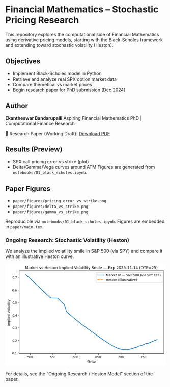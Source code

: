 # Financial Mathematics – Stochastic Pricing Research

This repository explores the computational side of Financial Mathematics using derivative pricing models, starting with the Black-Scholes framework and extending toward stochastic volatility (Heston).

## Objectives
- Implement Black-Scholes model in Python
- Retrieve and analyze real SPX option market data
- Compare theoretical vs market prices
- Begin research paper for PhD submission (Dec 2024)

## Author
**Ekantheswar Bandarupalli**
Aspiring Financial Mathematics PhD | Computational Finance Research

📄 Research Paper (Working Draft):
[Download PDF](paper/working_paper_bandarupalli_2025.pdf)

## Results (Preview)
- SPX call pricing error vs strike (plot)
- Delta/Gamma/Vega curves around ATM
Figures are generated from `notebooks/01_black_scholes.ipynb`.

## Paper Figures
- `paper/figures/pricing_error_vs_strike.png`  
- `paper/figures/delta_vs_strike.png`  
- `paper/figures/gamma_vs_strike.png`

Reproducible via `notebooks/01_black_scholes.ipynb`. Figures are embedded in `paper/main.tex`.

### Ongoing Research: Stochastic Volatility (Heston)
We analyze the implied volatility smile in S&P 500 (via SPY) and compare it with an illustrative Heston curve.

![Market vs Heston Smile](paper/figures/heston_smile.png)

For details, see the “Ongoing Research / Heston Model” section of the paper.


